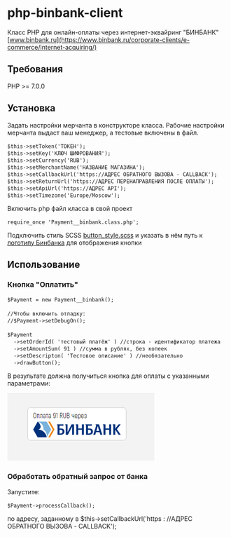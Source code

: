 # php-binbank-client
Класс PHP для онлайн-оплаты через интернет-эквайринг "БИНБАНК" [www.binbank.ru](https://www.binbank.ru/corporate-clients/e-commerce/internet-acquiring/)


## Требования
PHP >= 7.0.0

## Установка
Задать настройки мерчанта в конструкторе класса.
Рабочие настройки мерчанта выдаст ваш менеджер, а тестовые включены в файл.
```
$this->setToken('ТОКЕН');
$this->setKey('КЛЮЧ ШИФРОВАНИЯ');
$this->setCurrency('RUB');
$this->setMerchantName('НАЗВАНИЕ МАГАЗИНА');
$this->setCallbackUrl('https://АДРЕС ОБРАТНОГО ВЫЗОВА - CALLBACK');
$this->setReturnUrl('https://АДРЕС ПЕРЕНАПРАВЛЕНИЯ ПОСЛЕ ОПЛАТЫ');
$this->setApiUrl('https://АДРЕС API');
$this->setTimezone('Europe/Moscow');
```

Включить php файл класса в свой проект
```
require_once 'Payment__binbank.class.php';
```
Подключить стиль SCSS [button_style.scss](/button_style.scss) и указать в нём путь к [логотипу Бинбанка](/binbank_lil_logo.png) для отображения кнопки

## Использование
### Кнопка "Оплатить"
```
$Payment = new Payment__binbank();

//Чтобы включить отладку:
//$Payment->setDebugOn();

$Payment
  ->setOrderId( 'тестовый платёж' ) //строка - идентификатор платежа
  ->setAmountSum( 91 ) //сумма в рублях, без копеек
  ->setDescripton( 'Тестовое описание' ) //необязательно
  ->drawButton();
```
В результате должна получиться кнопка для оплаты с указанными параметрами:

![Screenshot](/screenshot.png)

### Обработать обратный запрос от банка
Запустите:
```
$Payment->processCallback();
```
по адресу, заданному в $this->setCallbackUrl('https : //АДРЕС ОБРАТНОГО ВЫЗОВА - CALLBACK');

